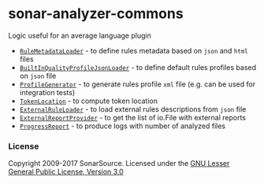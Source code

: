 # sonar-analyzer-commons
Logic useful for an average language plugin

* [`RuleMetadataLoader`](commons/src/main/java/org/sonarsource/analyzer/commons/RuleMetadataLoader.java) - to define rules metadata based on `json` and `html` files
* [`BuiltInQualityProfileJsonLoader`](commons/src/main/java/org/sonarsource/analyzer/commons/BuiltInQualityProfileJsonLoader.java) - to define default rules profiles based on `json` file
* [`ProfileGenerator`](commons/src/main/java/org/sonarsource/analyzer/commons/ProfileGenerator.java) - to generate rules profile `xml` file (e.g. can be used for integration tests)
* [`TokenLocation`](commons/src/main/java/org/sonarsource/analyzer/commons/TokenLocation.java) - to compute token location
* [`ExternalRuleLoader`](commons/src/main/java/org/sonarsource/analyzer/commons/ExternalRuleLoader.java) - to load external rules descriptions from `json` file
* [`ExternalReportProvider`](commons/src/main/java/org/sonarsource/analyzer/commons/ExternalReportProvider.java) - to get the list of io.File with external reports
* [`ProgressReport`](commons/src/main/java/org/sonarsource/analyzer/commons/ProgressReport.java) - to produce logs with number of analyzed files

### License
Copyright 2009-2017 SonarSource.
Licensed under the [GNU Lesser General Public License, Version 3.0](http://www.gnu.org/licenses/lgpl.txt)
